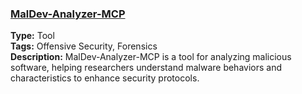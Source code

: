 ### [MalDev-Analyzer-MCP](https://github.com/RootInj3c/MalDev-Analyzer-MCP)
**Type:** Tool  
**Tags:** Offensive Security, Forensics  
**Description:** MalDev-Analyzer-MCP is a tool for analyzing malicious software, helping researchers understand malware behaviors and characteristics to enhance security protocols.